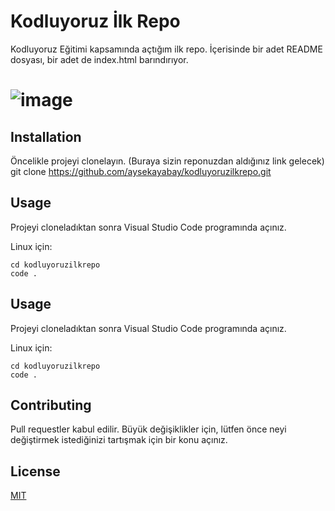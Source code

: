 # Kodluyoruz İlk Repo
Kodluyoruz Eğitimi kapsamında açtığım ilk repo. İçerisinde bir adet README dosyası, bir adet de index.html barındırıyor.

# ![image](https://user-images.githubusercontent.com/74185399/181580940-9c393e47-09c9-4ff4-ba28-a5accf403201.png)
## Installation
Öncelikle projeyi clonelayın. (Buraya sizin reponuzdan aldığınız link gelecek)
    git clone https://github.com/aysekayabay/kodluyoruzilkrepo.git
    
## Usage
Projeyi cloneladıktan sonra Visual Studio Code programında açınız.

Linux için:

    cd kodluyoruzilkrepo
    code .
## Usage
Projeyi cloneladıktan sonra Visual Studio Code programında açınız.

Linux için:

    cd kodluyoruzilkrepo
    code .
  
## Contributing
Pull requestler kabul edilir. Büyük değişiklikler için, lütfen önce neyi değiştirmek istediğinizi tartışmak için bir konu açınız.

## License
[MIT](https://choosealicense.com/licenses/mit/)
